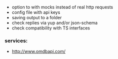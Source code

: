 - option to with mocks instead of real http requests
- config file with api keys
- saving output to a folder
- check replies via yup and/or json-schema
- check compatibility with TS interfaces

### services:

- http://www.omdbapi.com/
